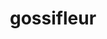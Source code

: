 ---
id: 829
title: gossifleur
types: [grass]
image: https://raw.githubusercontent.com/PokeAPI/sprites/master/sprites/pokemon/829.png
---